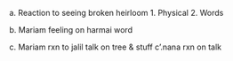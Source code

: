 a. Reaction to seeing broken heirloom
	1. Physical
	2. Words

b. Mariam feeling on harmai word

c. Mariam rxn to jalil talk on tree & stuff
c’.nana rxn on talk 